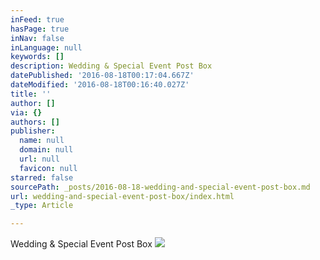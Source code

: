 ```yaml
---
inFeed: true
hasPage: true
inNav: false
inLanguage: null
keywords: []
description: Wedding & Special Event Post Box
datePublished: '2016-08-18T00:17:04.667Z'
dateModified: '2016-08-18T00:16:40.027Z'
title: ''
author: []
via: {}
authors: []
publisher:
  name: null
  domain: null
  url: null
  favicon: null
starred: false
sourcePath: _posts/2016-08-18-wedding-and-special-event-post-box.md
url: wedding-and-special-event-post-box/index.html
_type: Article

---
```

Wedding & Special Event Post Box
![](https://the-grid-user-content.s3-us-west-2.amazonaws.com/e0bec72b-c73e-48c5-acf2-0a034c74b3a8.jpg)